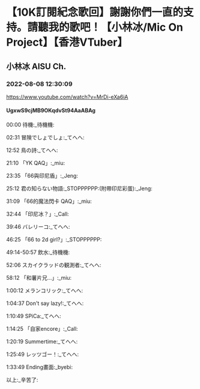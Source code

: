 # 【10K訂閱紀念歌回】謝謝你們一直的支持。請聽我的歌吧！【小林冰/Mic On Project】【香港VTuber】

## 小林冰 AISU Ch. 

### 2022-08-08 12:30:09

https://www.youtube.com/watch?v=MrDi-eXa6iA

#### UgxwS9cjMB9OKqdvSt94AaABAg

00:00 待機:_待機機:

02:31 冒険でしょでしょ:_てへへ:

12:52 鳥の詩:_てへへ:

21:10 「YK QAQ」:_miu:

23:35 「66與印尼盾」:_Jeng:

25:12 君の知らない物語:_STOPPPPPP:(附帶印尼彩蛋):_Jeng:

31:09 「66的魔法閃卡 QAQ」:_miu:

32:44 「印尼冰？」:_Call:

39:46  バレリーコ:_てへへ:

46:25 「66 to 2d girl?」:_STOPPPPPP:

49:14-50:57 飲水:_待機機:

52:06 スカイクラッドの観測者:_てへへ:

58:12 「和薯片兄...」:_miu:

1:00:12 メランコリック:_てへへ:

1:04:37 Don't say lazy!:_てへへ:

1:10:49 SPiCa:_てへへ:

1:14:25 「自家encore」:_Call:

1:20:19 Summertime:_てへへ:

1:25:49 レッツゴー！:_てへへ:

1:33:49 Ending畫面:_byebi:

以上:_辛苦了:

